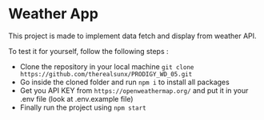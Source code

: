 # Weather App

This project is made to implement data fetch and display from weather API.

To test it for yourself, follow the following steps : 

* Clone the repository in your local machine `git clone https://github.com/therealsunx/PRODIGY_WD_05.git`
* Go inside the cloned folder and run `npm i` to install all packages
* Get you API KEY from `https://openweathermap.org/` and put it in your .env file (look at .env.example file)
* Finally run the project using `npm start`